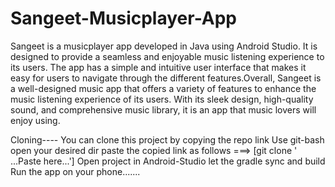# Sangeet-Musicplayer-App
Sangeet is a musicplayer app developed in Java using Android Studio. It is designed to provide a seamless and enjoyable music listening experience to its users. The app has a simple and intuitive user interface that makes it easy for users to navigate through the different features.Overall, Sangeet is a well-designed music app that offers a variety of features to enhance the music listening experience of its users. With its sleek design, high-quality sound, and comprehensive music library, it is an app that music lovers will enjoy using.

Cloning---- You can clone this project by copying the repo link Use git-bash open your desired dir paste the copied link as follows ===> [git clone ' ...Paste here...'] Open project in Android-Studio let the gradle sync and build Run the app on your phone.......
